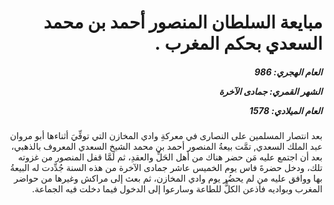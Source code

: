 <h1 dir="rtl">مبايعة السلطان المنصور أحمد بن محمد السعدي بحكم المغرب .</h1>

<h5 dir="rtl">العام الهجري:  986

الشهر القمري: جمادى الآخرة

العام الميلادي: 1578</h5>

<p dir="rtl">بعد انتصار المسلمين على النصارى في معركةِ وادي المخازن التي توفِّيَ أثناءها أبو مروان عبد الملك السعدي, تمَّت بيعةُ المنصور أحمد بن محمد الشيخ السعدي المعروف بالذهبي، بعد أن اجتمع عليه مَن حضر هناك من أهل الحَلِّ والعقدِ، ثم لَمَّا قفل المنصور من غزوته تلك، ودخل حضرةَ فاس يوم الخميس عاشر جمادى الآخرة من هذه السنة جُدِّدت له البيعةُ بها ووافق عليه من لم يحضُر يوم وادي المخازن، ثم بعث إلى مراكش وغيرها من حواضر المغرب وبواديه فأذعن الكلُّ للطاعة وسارعوا إلى الدخول فيما دخلت فيه الجماعة.</p></br>
